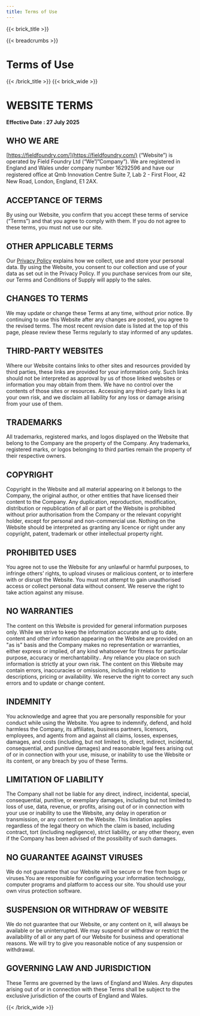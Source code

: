 ```yaml
---
title: Terms of Use
---
```


{{< brick_title >}}

{{< breadcrumbs >}}

# Terms of Use

{{< /brick_title >}}
{{< brick_wide >}}

# WEBSITE TERMS

**Effective Date : 27 July 2025**

## WHO WE ARE

[https://fieldfoundry.com/](https://fieldfoundry.com/) (“Website”) is operated by Field Foundry Ltd (“We”/”Company”). We are registered in England and Wales under company number 16292596 and have our registered oﬀice at Qmb Innovation Centre Suite 7, Lab 2 - First Floor, 42 New Road, London, England, E1 2AX.

## ACCEPTANCE OF TERMS
By using our Website, you confirm that you accept these terms of service (“Terms”) and that you agree to comply with them. If you do not agree to these terms, you must not use our site.

## OTHER APPLICABLE TERMS
Our [Privacy Policy](/privacy-policy/) explains how we collect, use and store your personal data. By using the Website, you consent to our collection and use of your data as set out in the Privacy Policy. If you purchase services from our site, our Terms and Conditions of Supply will apply to the sales.

## CHANGES TO TERMS
We may update or change these Terms at any time, without prior notice. By continuing to use this Website after any changes are posted, you agree to the revised terms. The most recent revision date is listed at the top of this page, please review these Terms regularly to stay informed of any updates.

## THIRD-PARTY WEBSITES
Where our Website contains links to other sites and resources provided by third parties, these links are provided for your information only. Such links should not be interpreted as approval by us of those linked websites or information you may obtain from them. We have no control over the contents of those sites or resources. Accessing any third-party links is at your own risk, and we disclaim all liability for any loss or damage arising from your use of them.

## TRADEMARKS
All trademarks, registered marks, and logos displayed on the Website that belong to the Company are the property of the Company. Any trademarks, registered marks, or logos belonging to third parties remain the property of their respective owners.

## COPYRIGHT
Copyright in the Website and all material appearing on it belongs to the Company, the original author, or other entities that have licensed their content to the Company. Any duplication, reproduction, modification, distribution or republication of all or part of the Website is prohibited without prior authorisation from the Company or the relevant copyright holder, except for personal and non-commercial use. Nothing on the Website should be interpreted as granting any licence or right under any copyright, patent, trademark or other intellectual property right.

## PROHIBITED USES
You agree not to use the Website for any unlawful or harmful purposes, to infringe others’ rights, to upload viruses or malicious content, or to interfere with or disrupt the Website. You must not attempt to gain unauthorised access or collect personal data without consent. We reserve the right to take action against any misuse.

## NO WARRANTIES
The content on this Website is provided for general information purposes only. While we strive to keep the information accurate and up to date, content and other information appearing on the Website are provided on an "as is" basis and the Company makes no representation or warranties, either express or implied, of any kind whatsoever for fitness for particular purpose, accuracy or merchantability.. Any reliance you place on such information is strictly at your own risk. The content on this Website may contain errors, inaccuracies or omissions, including in relation to descriptions, pricing or availability. We reserve the right to correct any such errors and to update or change content.

## INDEMNITY
You acknowledge and agree that you are personally responsible for your conduct while using the Website. You agree to indemnify, defend, and hold harmless the Company, its affiliates, business partners, licensors, employees, and agents from and against all claims, losses, expenses, damages, and costs (including, but not limited to, direct, indirect, incidental, consequential, and punitive damages) and reasonable legal fees arising out of or in connection with your use, misuse, or inability to use the Website or its content, or any breach by you of these Terms.

## LIMITATION OF LIABILITY
The Company shall not be liable for any direct, indirect, incidental, special, consequential, punitive, or exemplary damages, including but not limited to loss of use, data, revenue, or profits, arising out of or in connection with your use or inability to use the Website, any delay in operation or transmission, or any content on the Website. This limitation applies regardless of the legal theory on which the claim is based, including contract, tort (including negligence), strict liability, or any other theory, even if the Company has been advised of the possibility of such damages.

## NO GUARANTEE AGAINST VIRUSES
We do not guarantee that our Website will be secure or free from bugs or viruses.You are responsible for configuring your information technology, computer programs and platform to access our site. You should use your own virus protection software.

## SUSPENSION OR WITHDRAW OF WEBSITE
We do not guarantee that our Website, or any content on it, will always be available or be uninterrupted. We may suspend or withdraw or restrict the availability of all or any part of our Website for business and operational reasons. We will try to give you reasonable notice of any suspension or withdrawal.

## GOVERNING LAW AND JURISDICTION
These Terms are governed by the laws of England and Wales. Any disputes arising out of or in connection with these Terms shall be subject to the exclusive jurisdiction of the courts of England and Wales.

{{< /brick_wide >}}
